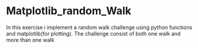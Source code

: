 # Matplotlib_random_Walk
In this exercise i implement a random walk challenge using python functions and matplotlib(for plotting).
The challenge consist of both one walk and more than one walk
